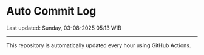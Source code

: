 # Auto Commit Log

Last updated: Sunday, 03-08-2025 05:13 WIB

---

This repository is automatically updated every hour using GitHub Actions.
